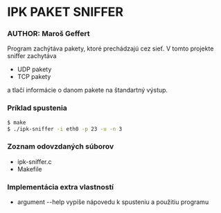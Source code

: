 # IPK PAKET SNIFFER
### AUTHOR: Maroš Geffert

Program zachýtáva pakety, ktoré prechádzajú cez sieť. V tomto projekte sniffer zachytáva
 - UDP pakety
 - TCP pakety 
 
a tlačí informácie o danom pakete na štandartný výstup.

### Príklad spustenia
 ```sh
 $ make
 $ ./ipk-sniffer -i eth0 -p 23 -u -n 3
 ```

### Zoznam odovzdaných súborov
 - ipk-sniffer.c
 - Makefile

### Implementácia extra vlastností
 - argument --help vypíše nápovedu k spusteniu a použitiu programu